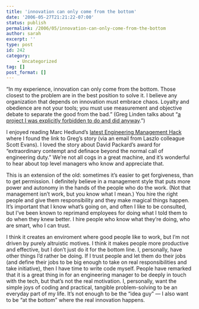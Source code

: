 ```yaml
---
title: 'innovation can only come from the bottom'
date: '2006-05-27T21:21:22-07:00'
status: publish
permalink: /2006/05/innovation-can-only-come-from-the-bottom
author: sarah
excerpt: ''
type: post
id: 242
category:
    - Uncategorized
tag: []
post_format: []
---
```

“In my experience, innovation can only come from the bottom. Those closest to the problem are in the best position to solve it. I believe any organization that depends on innovation must embrace chaos. Loyalty and obedience are not your tools; you must use measurement and objective debate to separate the good from the bad.” (Greg Linden talks about “[a project I was explicitly forbidden to do and did anyway](http://glinden.blogspot.com/2006/04/early-amazon-shopping-cart.html).”)

I enjoyed reading Marc Hedlund’s [latest Engineering Management Hack](http://radar.oreilly.com/archives/2006/05/engineering_management_hacks_e.html) where I found the link to Greg’s story (via an email from Laszlo colleague Scott Evans). I loved the story about David Packard’s award for “extraordinary contempt and definace beyond the normal call of engineering duty.” We’re not all cogs in a great machine, and it’s wonderful to hear about top level managers who know and appreciate that.

This is an extension of the old: sometimes it’s easier to get forgiveness, than to get permission. I definitely believe in a management style that puts more power and autonomy in the hands of the people who do the work. (Not that management isn’t work, but you know what I mean.) You hire the right people and give them responsibility and they make magical things happen. It’s important that I know what’s going on, and often I like to be consulted, but I’ve been known to reprimand employees for doing what I told them to do when they knew better. I hire people who know what they’re doing, who are smart, who I can trust.

I think it creates an enviroment where good people like to work, but I’m not driven by purely altruistic motives. I think it makes people more productive and effective, but I don’t just do it for the bottom line. I, personally, have other things I’d rather be doing. If I trust people and let them do their jobs (and define their jobs to be big enough to take on real responsibilities and take initiative), then I have time to write code myself. People have remarked that it is a great thing in for an engineering manager to be deeply in touch with the tech, but that’s not the real motivation. I, personally, want the simple joys of coding and practical, tangible problem-solving to be an everyday part of my life. It’s not enough to be the “idea guy” — I also want to be “at the bottom” where the real innovation happens.